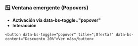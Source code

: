 ### **🪟 Ventana emergente (Popovers)**

* **Activación vía data-bs-toggle="popover"**
* **Interacción**

```
<button data-bs-toggle="popover" title="¡Oferta!" data-bs-content="Descuento 20%">Ver más</button>
```
